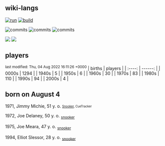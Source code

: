 ## wiki-langs
[![run](https://github.com/dreamerminsk/wiki-langs/actions/workflows/run.yml/badge.svg)](https://github.com/dreamerminsk/wiki-langs/actions/workflows/run.yml)
[![build](https://github.com/dreamerminsk/wiki-langs/actions/workflows/build.yml/badge.svg)](https://github.com/dreamerminsk/wiki-langs/actions/workflows/build.yml)

![commits](https://img.shields.io/github/commit-activity/y/dreamerminsk/wiki-langs)
![commits](https://img.shields.io/github/commit-activity/m/dreamerminsk/wiki-langs)
![commits](https://img.shields.io/github/commit-activity/w/dreamerminsk/wiki-langs)

![](https://img.shields.io/github/languages/code-size/dreamerminsk/wiki-langs)
![](https://img.shields.io/github/repo-size/dreamerminsk/wiki-langs)

## players
<sup>last modified: Thu, 04 Aug 2022 16:11:26 +0000</sup>
| births | players |
| :----: | ------: |
| 0000s | 1294 |
| 1940s | 5 |
| 1950s | 6 |
| 1960s | 30 |
| 1970s | 83 |
| 1980s | 110 |
| 1990s | 94 |
| 2000s | 4 |

##  born on August  4
1971, Jimmy Michie, 51 y. o. <sub><sup>[Snooker](http://www.snooker.org/res/index.asp?player=36), CueTracker</sup></sub>

1972, Joe Delaney, 50 y. o. <sub>[snooker](http://www.snooker.org/res/index.asp?player=194)</sub>

1975, Joe Meara, 47 y. o. <sub>[snooker](http://www.snooker.org/res/index.asp?player=591)</sub>

1994, Elliot Slessor, 28 y. o. <sub>[snooker](http://www.snooker.org/res/index.asp?player=608)</sub>



